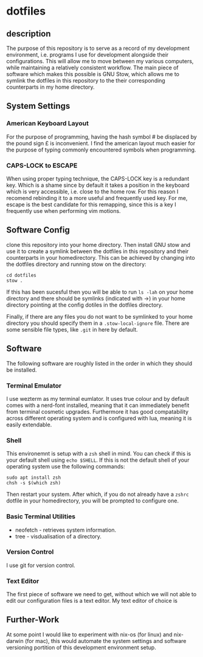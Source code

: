 # dotfiles

## description
The purpose of this repository is to serve as a record of my development environment, i.e. programs I use for development alongside their configurations. This will allow me to move between my various computers, while maintaining a relatively consistent workflow. The main piece of software which makes this possible is GNU Stow, which allows me to symlink the dotfiles in this repository to the their corresponding counterparts in my home directory.

## System Settings
### American Keyboard Layout
For the purpose of programming, having the hash symbol # be displaced by the pound sign £ is inconvenient. I find the american layout much easier for the purpose of typing commonly encountered symbols when programming.

### CAPS-LOCK to ESCAPE
When using proper typing technique, the CAPS-LOCK key is a redundant key. Which is a shame since by default it takes a position in the keyboard which is very accessible, i.e. close to the home row. For this reason I recomend rebinding it to a more useful and frequently used key. For me, escape is the best candidate for this remapping, since this is a key I frequently use when performing vim motions.

## Software Config
clone this repository into your home directory. Then install GNU stow and use it to create a symlink between the dotfiles in this repository and their counterparts in your homedirectory. This can be achieved by changing into the dotfiles directory and running stow on the directory:
```
cd dotfiles
stow .
```

If this has been sucesful then you will be able to run `ls -lah` on your home directory and there should be symlinks (indicated with ->) in your home directory pointing at the config dotiles in the dotfiles directory. 

Finally, if there are any files you do not want to be symlinked to your home directory you should specify them in a `.stow-local-ignore` file. There are some sensible file types, like `.git` in here by default.

## Software
The following software are roughly listed in the order in which they should be installed. 

### Terminal Emulator
I use wezterm as my terminal eumlator. It uses true colour and by default comes with a nerd-font installed, meaning that it can immediately benefit from terminal cosmetic upgrades. Furthermore it has good compatability across different operating system and is configured with lua, meaning it is easily extendable.

### Shell
This environemnt is setup with a `zsh` shell in mind. You can check if this is your default shell using `echo $SHELL`. If this is not the default shell of your operating system use the following commands:
```
sudo apt install zsh
chsh -s $(which zsh)
```
Then restart your system. After which, if you do not already have a `zshrc` dotfile in your homedirectory, you will be prompted to configure one.

### Basic Terminal Utilities
* neofetch - retrieves system information.
* tree - visdualisation of a directory.

### Version Control
I use git for version control.


### Text Editor
The first piece of software we need to get, without which we will not able to edit our configuration files is a text editor. My text editor of choice is 


## Further-Work
At some point I would like to experiment with nix-os (for linux) and nix-darwin (for mac), this would automate the system settings and software versioning portition of this development environment setup.

